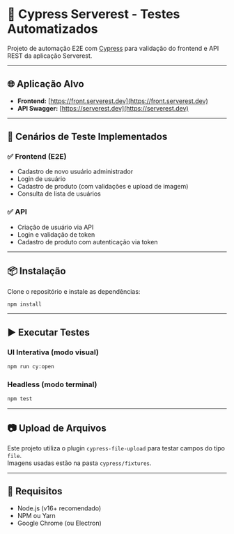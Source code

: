 # 🚀 Cypress Serverest - Testes Automatizados

Projeto de automação E2E com [Cypress](https://www.cypress.io/) para validação do frontend e API REST da aplicação Serverest.

---

## 🌐 Aplicação Alvo

- **Frontend:** [https://front.serverest.dev](https://front.serverest.dev)
- **API Swagger:** [https://serverest.dev](https://serverest.dev)

---

## 🧪 Cenários de Teste Implementados

### ✅ Frontend (E2E)
- Cadastro de novo usuário administrador
- Login de usuário
- Cadastro de produto (com validações e upload de imagem)
- Consulta de lista de usuários

### ✅ API
- Criação de usuário via API
- Login e validação de token
- Cadastro de produto com autenticação via token

---

## 📦 Instalação

Clone o repositório e instale as dependências:

```bash
npm install
```

---

## ▶️ Executar Testes

### UI Interativa (modo visual)
```bash
npm run cy:open
```

### Headless (modo terminal)
```bash
npm test
```

---

## 📷 Upload de Arquivos

Este projeto utiliza o plugin `cypress-file-upload` para testar campos do tipo `file`.  
Imagens usadas estão na pasta `cypress/fixtures`.

---



## 🧠 Requisitos

- Node.js (v16+ recomendado)
- NPM ou Yarn
- Google Chrome (ou Electron)
